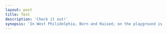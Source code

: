 ```yaml
---
layout: post
title: Test
description: 'Check it out!'
synopsis: 'In West Philidelphia, Born and Raised; on the playground is where I spent most of my days. Chilling out, maxing, relaxing all cool, and shooting some B-Ball outside of the school...'
---
```

